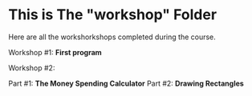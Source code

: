 # This is The "workshop" Folder
Here are all the workshorkshops completed during the course.

Workshop #1: **First program**

Workshop #2:

Part #1: **The Money Spending Calculator**
Part #2: **Drawing Rectangles**


